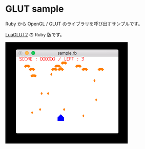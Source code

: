 # GLUT sample

Ruby から OpenGL / GLUT のライブラリを呼び出すサンプルです。

[LuaGLUT2](https://github.com/mattsan/LuaGLUT2) の Ruby 版です。

![](images/screenshot.png)
